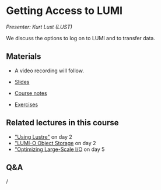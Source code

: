 # Getting Access to LUMI

*Presenter: Kurt Lust (LUST)*

We discuss the options to log on to LUMI and to transfer data.


## Materials

<!--
Materials will be made available after the lecture
-->
<!--
<video src="https://462000265.lumidata.eu/2p3day-20250303/recordings/103-Access.mp4" controls="controls"></video>
-->
-   A video recording will follow.

-   [Slides](https://462000265.lumidata.eu/2p3day-20250303/files/LUMI-2p3day-20250303-103-Access.pdf)

-   [Course notes](103-Access.md)

-   [Exercises](E103-Access.md)


## Related lectures in this course

-   ["Using Lustre"](M203-Lustre.md) on day 2
-   ["LUMI-O Object Storage](M204-ObjectStorage.md) on day 2
-   ["Optimizing Large-Scale I/O](M502-IO_Optimization_Parallel_IO.md) on day 5


## Q&A

/

